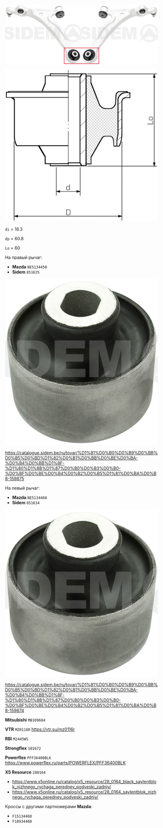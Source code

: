 ![alt text](img/Sidem_rear_tca.jpg)

![alt text](img/Sidem_scheme.jpg)

`di` = 16.3

`dp` = 60.8

`Lo` = 60

На правый рычаг:

- __Mazda__ `NE5134450`
- __Sidem__ `851635`

![alt text](img/Sidem_851635.jpg)

https://catalogue.sidem.be/ru/tovar/%D1%81%D0%B0%D0%B9%D0%BB%D0%B5%D0%BD%D1%82%D0%B1%D0%BB%D0%BE%D0%BA-%D0%B4%D0%BB%D1%8F-%D1%80%D1%8B%D1%87%D0%B0%D0%B3%D0%B0-%D0%BF%D0%BE%D0%B4%D0%B2%D0%B5%D1%81%D0%BA%D0%B8-159875

На левый рычаг:

- __Mazda__ `NE5134460`
- __Sidem__ `851634`

![alt text](img/Sidem_851634.jpg)

https://catalogue.sidem.be/ru/tovar/%D1%81%D0%B0%D0%B9%D0%BB%D0%B5%D0%BD%D1%82%D0%B1%D0%BB%D0%BE%D0%BA-%D0%B4%D0%BB%D1%8F-%D1%80%D1%8B%D1%87%D0%B0%D0%B3%D0%B0-%D0%BF%D0%BE%D0%B4%D0%B2%D0%B5%D1%81%D0%BA%D0%B8-159874

__Mitsubishi__ `MB109684`

__VTR__ `MZ0116R` https://vtr.su/mz0116r

__RBI__ `M2445WS`

__Strongflex__ `101672`

__Powerflex__ `PFF36400BLK` https://www.powerflex.ru/parts/POWERFLEX/PFF36400BLK

__X5 Resource__ `280164`

- https://www.x5online.ru/catalog/x5_resource/28_0164_black_saylentblok_nizhnego_rychaga_peredney_podveski_zadniy/
- https://www.x5online.ru/catalog/x5_resource/28_0164_saylentblok_nizhnego_rychaga_peredney_podveski_zadniy/

Кроссы с другими партномерами __Mazda__:

- `F15134460`
- `F18934460`